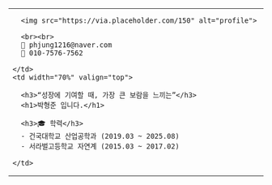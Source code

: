 
<table>
  <tr>
    <td width="30%" valign="top">

      <img src="https://via.placeholder.com/150" alt="profile">

      <br><br>
      📧 phjung1216@naver.com  
      📱 010-7576-7562  

    </td>
    <td width="70%" valign="top">

      <h3>“성장에 기여할 때, 가장 큰 보람을 느끼는”</h3>
      <h1>박형준 입니다.</h1>

      <h3>🎓 학력</h3>
      - 건국대학교 산업공학과 (2019.03 ~ 2025.08)  
      - 서라벌고등학교 자연계 (2015.03 ~ 2017.02)  

    </td>
  </tr>
</table>
